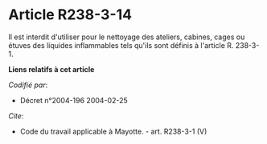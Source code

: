# Article R238-3-14

Il est interdit d'utiliser pour le nettoyage des ateliers, cabines, cages ou étuves des liquides inflammables tels qu'ils
sont définis à l'article R. 238-3-1.

**Liens relatifs à cet article**

_Codifié par_:

  - Décret n°2004-196 2004-02-25

_Cite_:

  - Code du travail applicable à Mayotte. - art. R238-3-1 (V)
